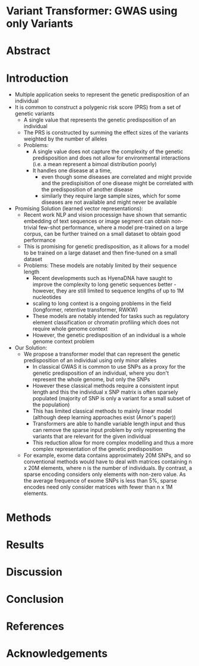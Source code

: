 

# Variant Transformer: GWAS using only Variants



# Abstract

# Introduction

- Multiple application seeks to represent the genetic predisposition of an individual 
- It is common to construct a polygenic risk score (PRS) from a set of genetic variants
  - A single value that represents the genetic predisposition of an individual
  - The PRS is constructed by summing the effect sizes of the variants weighted by the number of alleles
  - Problems: 
    - A single value does not capture the complexity of the genetic predisposition and does not allow for environmental interactions (i.e. a mean represent a bimoal distribution poorly)
    - It handles one disease at a time, 
      - even though some diseases are correlated and might provide and the predispisition of one disease might be correlated with the predisposition of another disease 
      - similarly they require large sample sizes, which for some diseases are not available and might never be available
- Promising Solution (learned vector representations):
  - Recent work NLP and vision processign have shown that semantic embedding of text sequences or image segment can obtain non-trivial few-shot performance, where a model pre-trained on a large corpus, can be further trained on a small dataset to obtain good performance
  - This is promising for genetic predisposition, as it allows for a model to be trained on a large dataset and then fine-tuned on a small dataset
  - Problems: These models are notably limited by their sequence length
    - Recent developments such as HyenaDNA have saught to improve the complexity to long genetic sequences better - however, they are still limited to sequence lengths of up to 1M nucleotides
    - scaling to long context is a ongoing problems in the field (longformer, retentive transformer, RWKW)
    - These models are notably intended for tasks such as regulatory element classification or chromatin profiling which does not require whole genome context
    - However, the genetic predisposition of an individual is a whole genome context problem 
- Our Solution:
  - We propose a transformer model that can represent the genetic predisposition of an individual using only minor alleles
    - In classical GWAS it is common to use SNPs as a proxy for the genetic predisposition of an individual, where you don't represent the whole genome, but only the SNPs
    - However these classical methods require a consistent input length and this the individual x SNP matrix is often sparsely populated (majority of SNP is only a variant for a small subset of the population)
    - This has limited classical methods to mainly linear model (although deep learning approaches exist (Arnor's paper))
    - Transformers are able to handle variable length input and thus can remove the sparse input problem by only representing the variants that are relevant for the given individual
    - This reduction allow for more complex modelling and thus a more complex representation of the genetic predisposition
  - For example, exome data contains approximately 20M SNPs, and so conventional methods would have to deal with matrices containing n x 20M elements, where n is the number of individuals. By contrast, a sparse encoding considers only elements with non-zero value. As the average frequence of exome SNPs is less than 5%, sparse encodes need only consider matrices with fewer than n x 1M elements.



# Methods


# Results

# Discussion

# Conclusion

# References

# Acknowledgements

